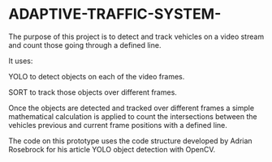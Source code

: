 # ADAPTIVE-TRAFFIC-SYSTEM-
The purpose of this project is to detect and track vehicles on a video stream and count those going through a defined line.



It uses:

YOLO to detect objects on each of the video frames.

SORT to track those objects over different frames.

Once the objects are detected and tracked over different frames a simple mathematical calculation is applied to count the intersections between the vehicles previous and current frame positions with a defined line.

The code on this prototype uses the code structure developed by Adrian Rosebrock for his article YOLO object detection with OpenCV.
